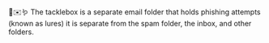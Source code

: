 🧰️✉️🪱️ The tacklebox is a separate email folder that holds phishing attempts (known as lures) it is separate from the spam folder, the inbox, and other folders.
